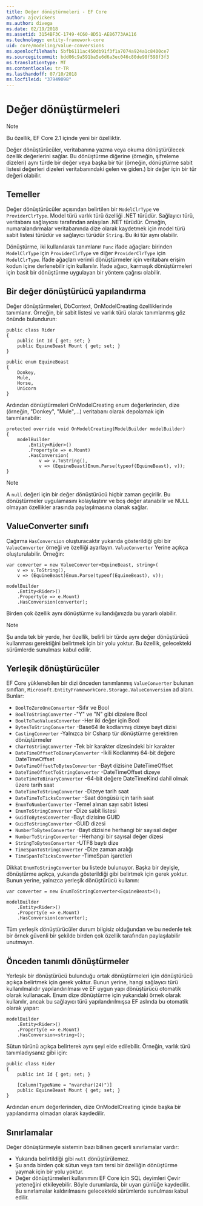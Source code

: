 ```yaml
---
title: Değer dönüştürmeleri - EF Core
author: ajcvickers
ms.author: divega
ms.date: 02/19/2018
ms.assetid: 3154BF3C-1749-4C60-8D51-AE86773AA116
ms.technology: entity-framework-core
uid: core/modeling/value-conversions
ms.openlocfilehash: 5bfb6111ac450db91f3f1a7074a924a1c8400ce7
ms.sourcegitcommit: bdd06c9a591ba5e6d6a3ec046c80de98f598f3f3
ms.translationtype: MT
ms.contentlocale: tr-TR
ms.lasthandoff: 07/10/2018
ms.locfileid: "37949098"
---
```

# <a name="value-conversions"></a>Değer dönüştürmeleri

> [!NOTE]  
> Bu özellik, EF Core 2.1 içinde yeni bir özelliktir.

Değer dönüştürücüler, veritabanına yazma veya okuma dönüştürülecek özellik değerlerini sağlar. Bu dönüştürme diğerine (örneğin, şifreleme dizeleri) aynı türde bir değer veya başka bir tür (örneğin, dönüştürme sabit listesi değerleri dizeleri veritabanındaki gelen ve giden.) bir değer için bir tür değeri olabilir.

## <a name="fundamentals"></a>Temeller

Değer dönüştürücüler açısından belirtilen bir `ModelClrType` ve `ProviderClrType`. Model türü varlık türü özelliği .NET türüdür. Sağlayıcı türü, veritabanı sağlayıcısı tarafından anlaşılan .NET türüdür. Örneğin, numaralandırmalar veritabanında dize olarak kaydetmek için model türü sabit listesi türüdür ve sağlayıcı türüdür `String`. Bu iki tür aynı olabilir.

Dönüştürme, iki kullanılarak tanımlanır `Func` ifade ağaçları: birinden `ModelClrType` için `ProviderClrType` ve diğer `ProviderClrType` için `ModelClrType`. İfade ağaçları verimli dönüştürmeler için veritabanı erişim kodun içine derlenebilir için kullanılır. İfade ağacı, karmaşık dönüştürmeleri için basit bir dönüştürme uygulayan bir yöntem çağrısı olabilir.

## <a name="configuring-a-value-converter"></a>Bir değer dönüştürücü yapılandırma

Değer dönüştürmeleri, DbContext, OnModelCreating özelliklerinde tanımlanır. Örneğin, bir sabit listesi ve varlık türü olarak tanımlanmış göz önünde bulundurun:
```Csharp
public class Rider
{
    public int Id { get; set; }
    public EquineBeast Mount { get; set; }
}

public enum EquineBeast
{
    Donkey,
    Mule,
    Horse,
    Unicorn
}
```
Ardından dönüştürmeleri OnModelCreating enum değerlerinden, dize (örneğin, "Donkey", "Mule",...) veritabanı olarak depolamak için tanımlanabilir:
```Csharp
protected override void OnModelCreating(ModelBuilder modelBuilder)
{
    modelBuilder
        .Entity<Rider>()
        .Property(e => e.Mount)
        .HasConversion(
            v => v.ToString(),
            v => (EquineBeast)Enum.Parse(typeof(EquineBeast), v));
}
```
> [!NOTE]  
> A `null` değeri için bir değer dönüştürücü hiçbir zaman geçirilir. Bu dönüştürmeler uygulamasını kolaylaştırır ve boş değer atanabilir ve NULL olmayan özellikler arasında paylaşılmasına olanak sağlar.

## <a name="the-valueconverter-class"></a>ValueConverter sınıfı

Çağırma `HasConversion` oluşturacaktır yukarıda gösterildiği gibi bir `ValueConverter` örneği ve özelliği ayarlayın. `ValueConverter` Yerine açıkça oluşturulabilir. Örneğin:
```Csharp
var converter = new ValueConverter<EquineBeast, string>(
    v => v.ToString(),
    v => (EquineBeast)Enum.Parse(typeof(EquineBeast), v));

modelBuilder
    .Entity<Rider>()
    .Property(e => e.Mount)
    .HasConversion(converter);
```
Birden çok özellik aynı dönüştürme kullandığınızda bu yararlı olabilir.

> [!NOTE]  
> Şu anda tek bir yerde, her özellik, belirli bir türde aynı değer dönüştürücü kullanması gerektiğini belirtmek için bir yolu yoktur. Bu özellik, gelecekteki sürümlerde sunulması kabul edilir.

## <a name="built-in-converters"></a>Yerleşik dönüştürücüler

EF Core yüklenebilen bir dizi önceden tanımlanmış `ValueConverter` bulunan sınıfları, `Microsoft.EntityFrameworkCore.Storage.ValueConversion` ad alanı. Bunlar:
* `BoolToZeroOneConverter` -Sıfır ve Bool
* `BoolToStringConverter` -"Y" ve "N" gibi dizelere Bool
* `BoolToTwoValuesConverter` -Her iki değer için Bool
* `BytesToStringConverter` -Base64 ile kodlanmış dizeye bayt dizisi
* `CastingConverter` -Yalnızca bir Csharp tür dönüştürme gerektiren dönüştürmeler
* `CharToStringConverter` -Tek bir karakter dizesindeki bir karakter
* `DateTimeOffsetToBinaryConverter` -İkili Kodlanmış 64-bit değere DateTimeOffset
* `DateTimeOffsetToBytesConverter` -Bayt dizisine DateTimeOffset
* `DateTimeOffsetToStringConverter` -DateTimeOffset dizeye
* `DateTimeToBinaryConverter` -64-bit değere DateTimeKind dahil olmak üzere tarih saat
* `DateTimeToStringConverter` -Dizeye tarih saat
* `DateTimeToTicksConverter` -Saat döngüsü için tarih saat
* `EnumToNumberConverter` -Temel alınan sayı sabit listesi
* `EnumToStringConverter` -Dize sabit listesi
* `GuidToBytesConverter` -Bayt dizisine GUID
* `GuidToStringConverter` -GUID dizesi
* `NumberToBytesConverter` -Bayt dizisine herhangi bir sayısal değer
* `NumberToStringConverter` -Herhangi bir sayısal değer dizesi
* `StringToBytesConverter` -UTF8 baytı dize
* `TimeSpanToStringConverter` -Dize zaman aralığı
* `TimeSpanToTicksConverter` -TimeSpan işaretleri

Dikkat `EnumToStringConverter` bu listede bulunuyor. Başka bir deyişle, dönüştürme açıkça, yukarıda gösterildiği gibi belirtmek için gerek yoktur. Bunun yerine, yalnızca yerleşik dönüştürücü kullanın:
```Csharp
var converter = new EnumToStringConverter<EquineBeast>();

modelBuilder
    .Entity<Rider>()
    .Property(e => e.Mount)
    .HasConversion(converter);
```
Tüm yerleşik dönüştürücüler durum bilgisiz olduğundan ve bu nedenle tek bir örnek güvenli bir şekilde birden çok özellik tarafından paylaşılabilir unutmayın.

## <a name="pre-defined-conversions"></a>Önceden tanımlı dönüştürmeler

Yerleşik bir dönüştürücü bulunduğu ortak dönüştürmeleri için dönüştürücü açıkça belirtmek için gerek yoktur. Bunun yerine, hangi sağlayıcı türü kullanılmalıdır yapılandırılması ve EF uygun yapı dönüştürücü otomatik olarak kullanacak. Enum dize dönüştürme için yukarıdaki örnek olarak kullanılır, ancak bu sağlayıcı türü yapılandırılmışsa EF aslında bu otomatik olarak yapar:
```Csharp
modelBuilder
    .Entity<Rider>()
    .Property(e => e.Mount)
    .HasConversion<string>();
```
Sütun türünü açıkça belirterek aynı şeyi elde edilebilir. Örneğin, varlık türü tanımladıysanız gibi için:
```Csharp
public class Rider
{
    public int Id { get; set; }

    [Column(TypeName = "nvarchar(24)")]
    public EquineBeast Mount { get; set; }
}
```
Ardından enum değerlerinden, dize OnModelCreating içinde başka bir yapılandırma olmadan olarak kaydedilir.

## <a name="limitations"></a>Sınırlamalar

Değer dönüştürmeyle sistemin bazı bilinen geçerli sınırlamalar vardır:
* Yukarıda belirtildiği gibi `null` dönüştürülemez.
* Şu anda birden çok sütun veya tam tersi bir özelliğin dönüştürme yaymak için bir yolu yoktur.
* Değer dönüştürmeleri kullanımını EF Core için SQL deyimleri Çevir yeteneğini etkileyebilir. Böyle durumlarda, bir uyarı günlüğe kaydedilir.
Bu sınırlamalar kaldırılmasını gelecekteki sürümlerde sunulması kabul edilir.

